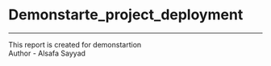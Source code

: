 # Demonstarte_project_deployment
<hr>
This report is created for demonstartion <br>
Author - Alsafa Sayyad
